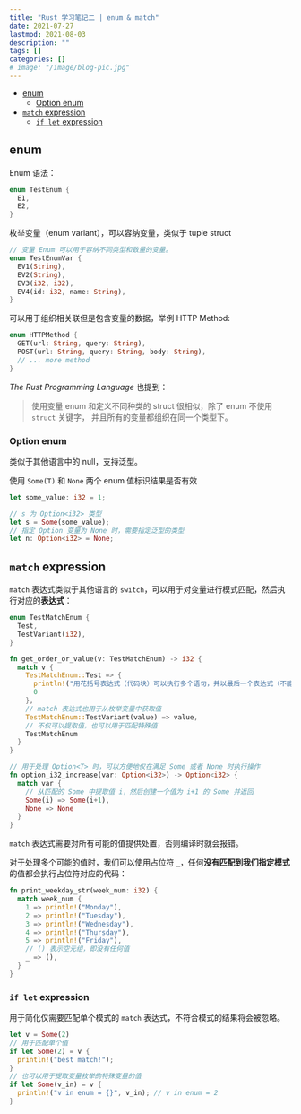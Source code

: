 ```yaml
---
title: "Rust 学习笔记二 | enum & match"
date: 2021-07-27
lastmod: 2021-08-03
description: ""
tags: []
categories: []
# image: "/image/blog-pic.jpg"
---
```


- [enum](#enum)
  - [Option enum](#option-enum)
- [`match` expression](#match-expression)
  - [`if let` expression](#if-let-expression)

## enum

Enum 语法：

```rust
enum TestEnum {
  E1,
  E2,
}
```

枚举变量（enum variant），可以容纳变量，类似于 tuple struct

```rust
// 变量 Enum 可以用于容纳不同类型和数量的变量。
enum TestEnumVar {
  EV1(String),
  EV2(String),
  EV3(i32, i32),
  EV4(id: i32, name: String),
}
```

可以用于组织相关联但是包含变量的数据，举例 HTTP Method:

```rust
enum HTTPMethod {
  GET(url: String, query: String),
  POST(url: String, query: String, body: String),
  // ... more method
}
```

*The Rust Programming Language* 也提到：

> 使用变量 enum 和定义不同种类的 struct 很相似，除了 enum 不使用 `struct` 关键字，
> 并且所有的变量都组织在同一个类型下。

### Option enum

类似于其他语言中的 null，支持泛型。

使用 `Some(T)` 和 `None` 两个 enum 值标识结果是否有效

```rust
let some_value: i32 = 1;

// s 为 Option<i32> 类型
let s = Some(some_value);
// 指定 Option 变量为 None 时，需要指定泛型的类型
let n: Option<i32> = None;
```

## `match` expression

`match` 表达式类似于其他语言的 `switch`，可以用于对变量进行模式匹配，然后执行对应的**表达式**：

```rust
enum TestMatchEnum {
  Test,
  TestVariant(i32),
}

fn get_order_or_value(v: TestMatchEnum) -> i32 {
  match v {
    TestMatchEnum::Test => {
      println!("用花括号表达式（代码块）可以执行多个语句，并以最后一个表达式（不能是语句）为返回值");
      0
    },
    // match 表达式也用于从枚举变量中获取值
    TestMatchEnum::TestVariant(value) => value,
    // 不仅可以提取值，也可以用于匹配特殊值
    TestMatchEnum
  }
}

// 用于处理 Option<T> 时，可以方便地仅在满足 Some 或者 None 时执行操作
fn option_i32_increase(var: Option<i32>) -> Option<i32> {
  match var {
    // 从匹配的 Some 中提取值 i，然后创建一个值为 i+1 的 Some 并返回
    Some(i) => Some(i+1),
    None => None
  }
}
```

`match` 表达式需要对所有可能的值提供处置，否则编译时就会报错。

对于处理多个可能的值时，我们可以使用占位符 `_`，任何**没有匹配到我们指定模式**的值都会执行占位符对应的代码：

```rust
fn print_weekday_str(week_num: i32) {
  match week_num {
    1 => println!("Monday"),
    2 => println!("Tuesday"),
    3 => println!("Wednesday"),
    4 => println!("Thursday"),
    5 => println!("Friday"),
    // () 表示空元组，即没有任何值
    _ => (),
  }
}
```

### `if let` expression

用于简化仅需要匹配单个模式的 `match` 表达式，不符合模式的结果将会被忽略。

```rust
let v = Some(2)
// 用于匹配单个值
if let Some(2) = v {
  println!("best match!");
}
// 也可以用于提取变量枚举的特殊变量的值
if let Some(v_in) = v {
  println!("v in enum = {}", v_in); // v in enum = 2
}
```
